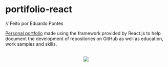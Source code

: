 # portifolio-react
// Feito por Eduardo Pontes

<a href="https://eduardopontes.netlify.app/">Personal portfolio</a> made using the framework provided by React.js to help document the development of repositories on GitHub as well as education, work samples and skills.

<br>

<div align="center">
    <img src="https://user-images.githubusercontent.com/64506852/193978281-14c0754c-240f-43e7-b89f-db4b0f4b9189.png"/>
</div>

